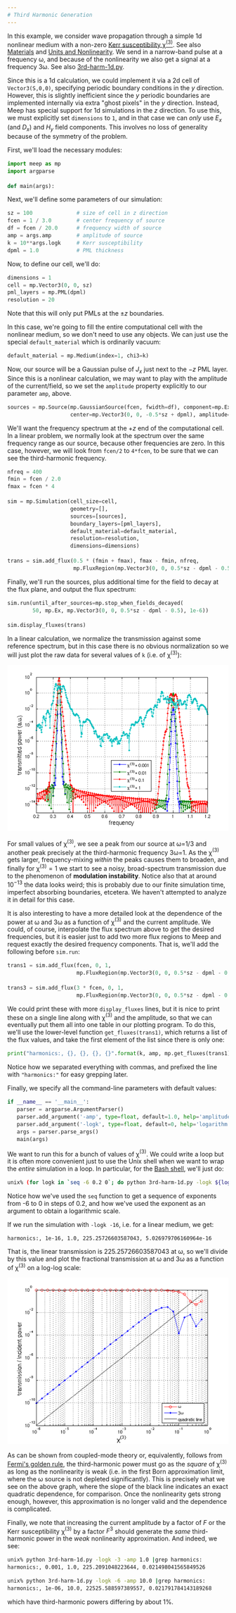 ```yaml
---
# Third Harmonic Generation
---
```


In this example, we consider wave propagation through a simple 1d nonlinear medium with a non-zero [Kerr susceptibility χ$^{(3)}$](https://en.wikipedia.org/wiki/Kerr_effect). See also [Materials](../Materials.md#nonlinearity) and [Units and Nonlinearity](../Units_and_Nonlinearity.md). We send in a narrow-band pulse at a frequency ω, and because of the nonlinearity we also get a signal at a frequency 3ω. See also [3rd-harm-1d.py](https://github.com/NanoComp/meep/blob/master/python/examples/3rd-harm-1d.py).

Since this is a 1d calculation, we could implement it via a 2d cell of `Vector3(S,0,0)`, specifying periodic boundary conditions in the $y$ direction. However, this is slightly inefficient since the $y$ periodic boundaries are implemented internally via extra "ghost pixels" in the $y$ direction. Instead, Meep has special support for 1d simulations in the $z$ direction. To use this, we must explicitly set `dimensions` to `1`, and in that case we can *only* use $E_x$ (and $D_x$) and $H_y$ field components. This involves no loss of generality because of the symmetry of the problem.

First, we'll load the necessary modules:

```py
import meep as mp
import argparse

def main(args):
```

Next, we'll define some parameters of our simulation:

```py
sz = 100              # size of cell in z direction
fcen = 1 / 3.0        # center frequency of source
df = fcen / 20.0      # frequency width of source
amp = args.amp        # amplitude of source
k = 10**args.logk     # Kerr susceptibility
dpml = 1.0            # PML thickness
```

Now, to define our cell, we'll do:

```py
dimensions = 1
cell = mp.Vector3(0, 0, sz)
pml_layers = mp.PML(dpml)
resolution = 20
```

Note that this will only put PMLs at the $\pm z$ boundaries.

In this case, we're going to fill the entire computational cell with the nonlinear medium, so we don't need to use any objects. We can just use the special `default_material` which is ordinarily vacuum:

```py
default_material = mp.Medium(index=1, chi3=k)
```

Now, our source will be a Gaussian pulse of $J_x$ just next to the $-z$ PML layer. Since this is a nonlinear calculation, we may want to play with the amplitude of the current/field, so we set the `amplitude` property explicitly to our parameter `amp`, above.

```py
sources = mp.Source(mp.GaussianSource(fcen, fwidth=df), component=mp.Ex,
                    center=mp.Vector3(0, 0, -0.5*sz + dpml), amplitude=amp)
```

We'll want the frequency spectrum at the $+z$ end of the computational cell. In a linear problem, we normally look at the spectrum over the same frequency range as our source, because other frequencies are zero. In this case, however, we will look from `fcen/2` to `4*fcen`, to be sure that we can see the third-harmonic frequency.

```py
nfreq = 400
fmin = fcen / 2.0
fmax = fcen * 4

sim = mp.Simulation(cell_size=cell,
                    geometry=[],
                    sources=[sources],
                    boundary_layers=[pml_layers],
                    default_material=default_material,
                    resolution=resolution,
                    dimensions=dimensions)

trans = sim.add_flux(0.5 * (fmin + fmax), fmax - fmin, nfreq,
                     mp.FluxRegion(mp.Vector3(0, 0, 0.5*sz - dpml - 0.5)))
```

Finally, we'll run the sources, plus additional time for the field to decay at the flux plane, and output the flux spectrum:

```py
sim.run(until_after_sources=mp.stop_when_fields_decayed(
        50, mp.Ex, mp.Vector3(0, 0, 0.5*sz - dpml - 0.5), 1e-6))

sim.display_fluxes(trans)
```

In a linear calculation, we normalize the transmission against some reference spectrum, but in this case there is no obvious normalization so we will just plot the raw data for several values of `k` (i.e. of χ$^{(3)}$):

<p align="center">
  <img src="../images/3rd-harm-1d-flux.png">
</p>


For small values of χ$^{(3)}$, we see a peak from our source at ω=1/3 and another peak precisely at the third-harmonic frequency 3ω=1. As the χ$^{(3)}$ gets larger, frequency-mixing *within* the peaks causes them to broaden, and finally for χ$^{(3)}=1$ we start to see a noisy, broad-spectrum transmission due to the phenomenon of **modulation instability**. Notice also that at around $10^{-13}$ the data looks weird; this is probably due to our finite simulation time, imperfect absorbing boundaries, etcetera. We haven't attempted to analyze it in detail for this case.

It is also interesting to have a more detailed look at the dependence of the power at ω and 3ω as a function of χ$^{(3)}$ and the current amplitude. We could, of course, interpolate the flux spectrum above to get the desired frequencies, but it is easier just to add two more flux regions to Meep and request exactly the desired frequency components. That is, we'll add the following before `sim.run`:

```py
trans1 = sim.add_flux(fcen, 0, 1,
                      mp.FluxRegion(mp.Vector3(0, 0, 0.5*sz - dpml - 0.5)))

trans3 = sim.add_flux(3 * fcen, 0, 1,
                      mp.FluxRegion(mp.Vector3(0, 0, 0.5*sz - dpml - 0.5)))
```

We could print these with more `display_fluxes` lines, but it is nice to print these on a single line along with χ$^{(3)}$ and the amplitude, so that we can eventually put them all into one table in our plotting program. To do this, we'll use the lower-level function `get_fluxes(trans1)`, which returns a list of the flux values, and take the first element of the list since there is only one:

```py
print("harmonics:, {}, {}, {}, {}".format(k, amp, mp.get_fluxes(trans1)[0], mp.get_fluxes(trans3)[0]))
```

Notice how we separated everything with commas, and prefixed the line with `"harmonics:"` for easy grepping later.

Finally, we specify all the command-line parameters with default values:

```py
if __name__ == '__main__':
   parser = argparse.ArgumentParser()
   parser.add_argument('-amp', type=float, default=1.0, help='amplitude of source')
   parser.add_argument('-logk', type=float, default=0, help='logarithm of Kerr susceptibility')
   args = parser.parse_args()
   main(args)
```

We want to run this for a bunch of values of χ$^{(3)}$. We could write a loop but it is often more convenient just to use the Unix shell when we want to wrap the *entire* simulation in a loop. In particular, for the [Bash shell](https://en.wikipedia.org/wiki/Bash_(Unix_shell)), we'll just do:

```sh
unix% (for logk in `seq -6 0.2 0`; do python 3rd-harm-1d.py -logk ${logk} |grep harmonics:; done) | tee harmonics.dat
```

Notice how we've used the `seq` function to get a sequence of exponents from -6 to 0 in steps of 0.2, and how we've used the exponent as an argument to obtain a logarithmic scale.

If we run the simulation with `-logk -16`, i.e. for a linear medium, we get:

```
harmonics:, 1e-16, 1.0, 225.25726603587043, 5.026979706160964e-16
```

That is, the linear transmission is 225.25726603587043 at ω, so we'll divide by this value and plot the fractional transmission at ω and 3ω as a function of χ$^{(3)}$ on a log-log scale:
<p align="center">
  <img src="../images/3rd-harm-1d-vs-chi.png">
</p>


As can be shown from coupled-mode theory or, equivalently, follows from [Fermi's golden rule](https://en.wikipedia.org/wiki/Fermi's_golden_rule), the third-harmonic power must go as the *square* of χ$^{(3)}$ as long as the nonlinearity is weak (i.e. in the first Born approximation limit, where the ω source is not depleted significantly). This is precisely what we see on the above graph, where the slope of the black line indicates an exact quadratic dependence, for comparison. Once the nonlinearity gets strong enough, however, this approximation is no longer valid and the dependence is complicated.

Finally, we note that increasing the current amplitude by a factor of $F$ or the Kerr susceptibility χ$^{(3)}$ by a factor $F^3$ should generate the *same* third-harmonic power in the *weak* nonlinearity approximation. And indeed, we see:

```sh
unix% python 3rd-harm-1d.py -logk -3 -amp 1.0 |grep harmonics:
harmonics:, 0.001, 1.0, 225.2091048223644, 0.021498041565849526
```

```sh
unix% python 3rd-harm-1d.py -logk -6 -amp 10.0 |grep harmonics:
harmonics:, 1e-06, 10.0, 22525.588597389557, 0.021791784143189268
```

which have third-harmonic powers differing by about 1%.
